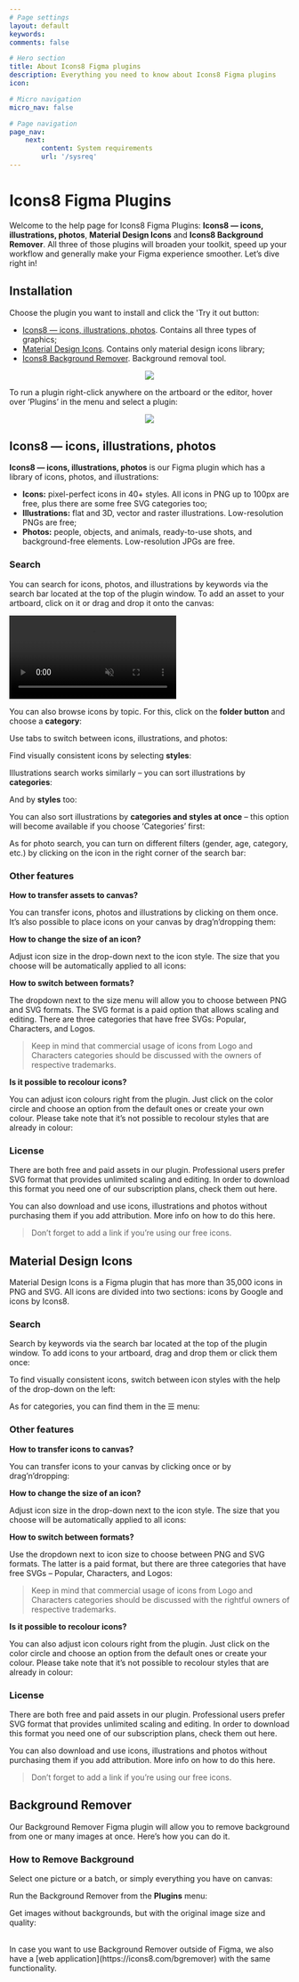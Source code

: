 ```yaml
---
# Page settings
layout: default
keywords:
comments: false

# Hero section
title: About Icons8 Figma plugins
description: Everything you need to know about Icons8 Figma plugins
icon:

# Micro navigation
micro_nav: false

# Page navigation
page_nav:
    next:
        content: System requirements
        url: '/sysreq'
---
```


# Icons8 Figma Plugins

Welcome to the help page for Icons8 Figma Plugins: **Icons8 — icons, illustrations, photos**, **Material Design Icons** and **Icons8 Background Remover**. All three of those plugins will broaden your toolkit, speed up your workflow and generally make your Figma experience smoother. Let’s dive right in!

## Installation

Choose the plugin you want to install and click the 'Try it out button:

* [Icons8 — icons, illustrations, photos](https://www.figma.com/community/plugin/791103617505812222/). Contains all three types of graphics;
* [Material Design Icons](https://www.figma.com/community/plugin/740272380439725040/Material-Design-Icons). Contains only material design icons library;
* [Icons8 Background Remover](https://www.figma.com/community/plugin/997643096679511216/). Background removal tool.

<p align="center">
  <img wwidth="auto" height="auto" src="/public/1.1_Plugins.png">
</p>

To run a plugin right-click anywhere on the artboard or the editor, hover over ‘Plugins’ in the menu and select a plugin:

<p align="center">
  <img width="auto" height="auto" src="/public/1.2_Plugins.png">
</p>

## Icons8 — icons, illustrations, photos

**Icons8 — icons, illustrations, photos** is our Figma plugin which has a library of icons, photos, and illustrations:

* **Icons:** pixel-perfect icons in 40+ styles. All icons in PNG up to 100px are free, plus there are some free SVG categories too;
* **Illustrations:** flat and 3D, vector and raster illustrations. Low-resolution PNGs are free;
* **Photos:** people, objects, and animals, ready-to-use shots, and background-free elements. Low-resolution JPGs are free.

### Search

You can search for icons, photos, and illustrations by keywords via the search bar located at the top of the plugin window. To add an asset to your artboard, click on it or drag and drop it onto the canvas:

<video autoplay="" muted="" loop="" playsinline="" width="auto" height="auto"><source src="/images/overlaydragnew2.mp4" type="video/mp4"></video>

You can also browse icons by topic. For this, click on the **folder button** and choose a **category**:

Use tabs to switch between icons, illustrations, and photos:

Find visually consistent icons by selecting **styles**:

Illustrations search works similarly – you can sort illustrations by **categories**:

And by **styles** too:

You can also sort illustrations by **categories and styles at once** – this option will become available if you choose ‘Categories’ first:

As for photo search, you can turn on different filters (gender, age, category, etc.) by clicking on the icon in the right corner of the search bar:

### Other features

**How to transfer assets to canvas?**

You can transfer icons, photos and illustrations by clicking on them once. It’s also possible to place icons on your canvas by drag’n’dropping them:

**How to change the size of an icon?**

Adjust icon size in the drop-down next to the icon style. The size that you choose will be automatically applied to all icons:

**How to switch between formats?**

The dropdown next to the size menu will allow you to choose between PNG and SVG formats. The SVG format is a paid option that allows scaling and editing. There are three categories that have free SVGs: Popular, Characters, and Logos.

> Keep in mind that commercial usage of icons from Logo and Characters categories should be discussed with the owners of respective trademarks.

**Is it possible to recolour icons?**

You can adjust icon colours right from the plugin. Just click on the color circle and choose an option from the default ones or create your own colour. Please take note that it’s not possible to recolour styles that are already in colour:

### License

There are both free and paid assets in our plugin. Professional users prefer SVG format that provides unlimited scaling and editing. In order to download this format you need one of our subscription plans, check them out here.

You can also download and use icons, illustrations and photos without purchasing them if you add attribution. More info on how to do this here.

> Don’t forget to add a link if you’re using our free icons.

## Material Design Icons

Material Design Icons is a Figma plugin that has more than 35,000 icons in PNG and SVG. All icons are divided into two sections: icons by Google and icons by Icons8.

### Search

Search by keywords via the search bar located at the top of the plugin window. To add icons to your artboard, drag and drop them or click them once:

To find visually consistent icons, switch between icon styles with the help of the drop-down on the left:

As for categories, you can find them in the ☰ menu:

### Other features

**How to transfer icons to canvas?**

You can transfer icons to your canvas by clicking once or by drag’n’dropping:

**How to change the size of an icon?**

Adjust icon size in the drop-down next to the icon style. The size that you choose will be automatically applied to all icons:

**How to switch between formats?**

Use the dropdown next to icon size to choose between PNG and SVG formats. The latter is a paid format, but there are three categories that have free SVGs – Popular, Characters, and Logos:

> Keep in mind that commercial usage of icons from Logo and Characters categories should be discussed with the rightful owners of respective trademarks.

**Is it possible to recolour icons?**

You can also adjust icon colours right from the plugin. Just click on the color circle and choose an option from the default ones or create your colour. Please take note that it’s not possible to recolour styles that are already in colour:

### License

There are both free and paid assets in our plugin. Professional users prefer SVG format that provides unlimited scaling and editing. In order to download this format you need one of our subscription plans, check them out here.

You can also download and use icons, illustrations and photos without purchasing them if you add attribution. More info on how to do this here.

> Don’t forget to add a link if you’re using our free icons.

## Background Remover

Our Background Remover Figma plugin will allow you to remove background from one or many images at once. Here’s how you can do it.

### How to Remove Background

Select one picture or a batch, or simply everything you have on canvas:

Run the Background Remover from the **Plugins** menu:

Get images without backgrounds, but with the original image size and quality:

<br>
In case you want to use Background Remover outside of Figma, we also have a [web application](https://icons8.com/bgremover) with the same functionality.

